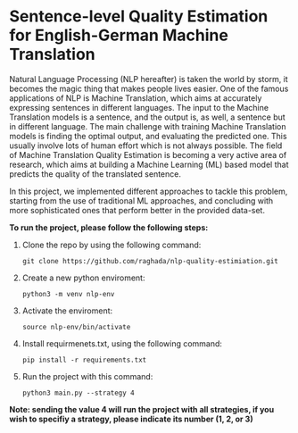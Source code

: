 # Sentence-level Quality Estimation for English-German Machine Translation

Natural Language Processing (NLP hereafter) is taken the world by storm, it becomes the magic thing that makes people lives easier. One of the famous applications of NLP is Machine Translation, which aims at accurately expressing sentences in different languages. The input to the Machine Translation models is a sentence, and the output is, as well, a sentence but in different language. The main challenge with training Machine Translation models is finding the optimal output, and evaluating the predicted one. This usually involve lots of human effort which is not always possible. The field of Machine Translation Quality Estimation is becoming a very active area of research, which aims at building a Machine Learning (ML) based model that predicts the quality of the translated sentence. 

In this project, we implemented different approaches to tackle this problem, starting from the use of traditional ML approaches, and concluding with more sophisticated ones that perform better in the provided data-set. 


**To run the project, please follow the following steps:**

1. Clone the repo by using the following command:

    `git clone https://github.com/raghada/nlp-quality-estimiation.git`

2. Create a new python enviroment:

    `python3 -m venv nlp-env`

3. Activate the enviroment:

    `source nlp-env/bin/activate`

4. Install requirmenets.txt, using the following command:

    `pip install -r requirements.txt`

5. Run the project with this command:

    `python3 main.py --strategy 4`

**Note: sending the value 4 will run the project with all strategies, if you wish to specifiy a strategy, please indicate its number (1, 2, or 3)**


